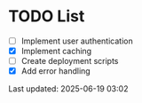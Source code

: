# TODO List

- [ ] Implement user authentication
- [x] Implement caching
- [ ] Create deployment scripts
- [x] Add error handling

Last updated: 2025-06-19 03:02
